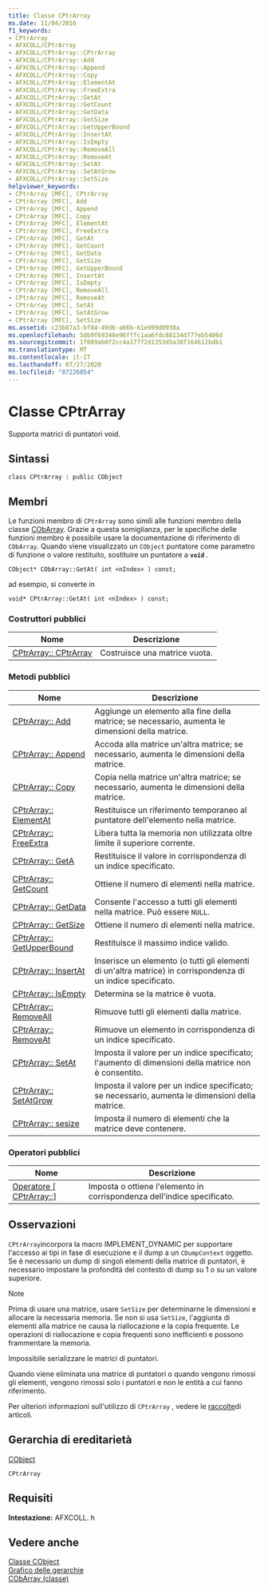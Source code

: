 ```yaml
---
title: Classe CPtrArray
ms.date: 11/04/2016
f1_keywords:
- CPtrArray
- AFXCOLL/CPtrArray
- AFXCOLL/CPtrArray::CPtrArray
- AFXCOLL/CPtrArray::Add
- AFXCOLL/CPtrArray::Append
- AFXCOLL/CPtrArray::Copy
- AFXCOLL/CPtrArray::ElementAt
- AFXCOLL/CPtrArray::FreeExtra
- AFXCOLL/CPtrArray::GetAt
- AFXCOLL/CPtrArray::GetCount
- AFXCOLL/CPtrArray::GetData
- AFXCOLL/CPtrArray::GetSize
- AFXCOLL/CPtrArray::GetUpperBound
- AFXCOLL/CPtrArray::InsertAt
- AFXCOLL/CPtrArray::IsEmpty
- AFXCOLL/CPtrArray::RemoveAll
- AFXCOLL/CPtrArray::RemoveAt
- AFXCOLL/CPtrArray::SetAt
- AFXCOLL/CPtrArray::SetAtGrow
- AFXCOLL/CPtrArray::SetSize
helpviewer_keywords:
- CPtrArray [MFC], CPtrArray
- CPtrArray [MFC], Add
- CPtrArray [MFC], Append
- CPtrArray [MFC], Copy
- CPtrArray [MFC], ElementAt
- CPtrArray [MFC], FreeExtra
- CPtrArray [MFC], GetAt
- CPtrArray [MFC], GetCount
- CPtrArray [MFC], GetData
- CPtrArray [MFC], GetSize
- CPtrArray [MFC], GetUpperBound
- CPtrArray [MFC], InsertAt
- CPtrArray [MFC], IsEmpty
- CPtrArray [MFC], RemoveAll
- CPtrArray [MFC], RemoveAt
- CPtrArray [MFC], SetAt
- CPtrArray [MFC], SetAtGrow
- CPtrArray [MFC], SetSize
ms.assetid: c23b87a3-bf84-49d6-a66b-61e999d0938a
ms.openlocfilehash: 5db9f69348e96fffc1aa6fdc88134d777eb5406d
ms.sourcegitcommit: 1f009ab0f2cc4a177f2d1353d5a38f164612bdb1
ms.translationtype: MT
ms.contentlocale: it-IT
ms.lasthandoff: 07/27/2020
ms.locfileid: "87226854"
---
```

# <a name="cptrarray-class"></a>Classe CPtrArray

Supporta matrici di puntatori void.

## <a name="syntax"></a>Sintassi

```
class CPtrArray : public CObject
```

## <a name="members"></a>Membri

Le funzioni membro di `CPtrArray` sono simili alle funzioni membro della classe [CObArray](../../mfc/reference/cobarray-class.md). Grazie a questa somiglianza, per le specifiche delle funzioni membro è possibile usare la documentazione di riferimento di `CObArray`. Quando viene visualizzato un `CObject` puntatore come parametro di funzione o valore restituito, sostituire un puntatore a **`void`** .

`CObject* CObArray::GetAt( int <nIndex> ) const;`

ad esempio, si converte in

`void* CPtrArray::GetAt( int <nIndex> ) const;`

### <a name="public-constructors"></a>Costruttori pubblici

|Nome|Descrizione|
|----------|-----------------|
|[CPtrArray:: CPtrArray](../../mfc/reference/cobarray-class.md#cobarray)|Costruisce una matrice vuota.|

### <a name="public-methods"></a>Metodi pubblici

|Nome|Descrizione|
|----------|-----------------|
|[CPtrArray:: Add](../../mfc/reference/cobarray-class.md#add)|Aggiunge un elemento alla fine della matrice; se necessario, aumenta le dimensioni della matrice.|
|[CPtrArray:: Append](../../mfc/reference/cobarray-class.md#append)|Accoda alla matrice un'altra matrice; se necessario, aumenta le dimensioni della matrice.|
|[CPtrArray:: Copy](../../mfc/reference/cobarray-class.md#copy)|Copia nella matrice un'altra matrice; se necessario, aumenta le dimensioni della matrice.|
|[CPtrArray:: ElementAt](../../mfc/reference/cobarray-class.md#elementat)|Restituisce un riferimento temporaneo al puntatore dell'elemento nella matrice.|
|[CPtrArray:: FreeExtra](../../mfc/reference/cobarray-class.md#freeextra)|Libera tutta la memoria non utilizzata oltre limite il superiore corrente.|
|[CPtrArray:: GetA](../../mfc/reference/cobarray-class.md#getat)|Restituisce il valore in corrispondenza di un indice specificato.|
|[CPtrArray:: GetCount](../../mfc/reference/cobarray-class.md#getcount)|Ottiene il numero di elementi nella matrice.|
|[CPtrArray:: GetData](../../mfc/reference/cobarray-class.md#getdata)|Consente l'accesso a tutti gli elementi nella matrice. Può essere `NULL`.|
|[CPtrArray:: GetSize](../../mfc/reference/cobarray-class.md#getsize)|Ottiene il numero di elementi nella matrice.|
|[CPtrArray:: GetUpperBound](../../mfc/reference/cobarray-class.md#getupperbound)|Restituisce il massimo indice valido.|
|[CPtrArray:: InsertAt](../../mfc/reference/cobarray-class.md#insertat)|Inserisce un elemento (o tutti gli elementi di un'altra matrice) in corrispondenza di un indice specificato.|
|[CPtrArray:: IsEmpty](../../mfc/reference/cobarray-class.md#isempty)|Determina se la matrice è vuota.|
|[CPtrArray:: RemoveAll](../../mfc/reference/cobarray-class.md#removeall)|Rimuove tutti gli elementi dalla matrice.|
|[CPtrArray:: RemoveAt](../../mfc/reference/cobarray-class.md#removeat)|Rimuove un elemento in corrispondenza di un indice specificato.|
|[CPtrArray:: SetAt](../../mfc/reference/cobarray-class.md#setat)|Imposta il valore per un indice specificato; l'aumento di dimensioni della matrice non è consentito.|
|[CPtrArray:: SetAtGrow](../../mfc/reference/cobarray-class.md#setatgrow)|Imposta il valore per un indice specificato; se necessario, aumenta le dimensioni della matrice.|
|[CPtrArray:: sesize](../../mfc/reference/cobarray-class.md#setsize)|Imposta il numero di elementi che la matrice deve contenere.|

### <a name="public-operators"></a>Operatori pubblici

|Nome|Descrizione|
|----------|-----------------|
|[Operatore \[ CPtrArray::\]](../../mfc/reference/cobarray-class.md#operator_at)|Imposta o ottiene l'elemento in corrispondenza dell'indice specificato.|

## <a name="remarks"></a>Osservazioni

`CPtrArray`incorpora la macro IMPLEMENT_DYNAMIC per supportare l'accesso ai tipi in fase di esecuzione e il dump a un `CDumpContext` oggetto. Se è necessario un dump di singoli elementi della matrice di puntatori, è necessario impostare la profondità del contesto di dump su 1 o su un valore superiore.

> [!NOTE]
> Prima di usare una matrice, usare `SetSize` per determinarne le dimensioni e allocare la necessaria memoria. Se non si usa `SetSize`, l'aggiunta di elementi alla matrice ne causa la riallocazione e la copia frequente. Le operazioni di riallocazione e copia frequenti sono inefficienti e possono frammentare la memoria.

Impossibile serializzare le matrici di puntatori.

Quando viene eliminata una matrice di puntatori o quando vengono rimossi gli elementi, vengono rimossi solo i puntatori e non le entità a cui fanno riferimento.

Per ulteriori informazioni sull'utilizzo di `CPtrArray` , vedere le [raccolte](../../mfc/collections.md)di articoli.

## <a name="inheritance-hierarchy"></a>Gerarchia di ereditarietà

[CObject](../../mfc/reference/cobject-class.md)

`CPtrArray`

## <a name="requirements"></a>Requisiti

**Intestazione:** AFXCOLL. h

## <a name="see-also"></a>Vedere anche

[Classe CObject](../../mfc/reference/cobject-class.md)<br/>
[Grafico delle gerarchie](../../mfc/hierarchy-chart.md)<br/>
[CObArray (classe)](../../mfc/reference/cobarray-class.md)
